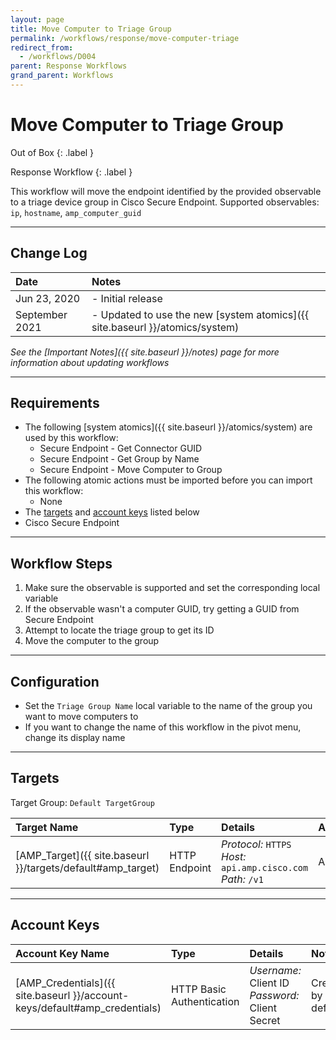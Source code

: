 ```yaml
---
layout: page
title: Move Computer to Triage Group
permalink: /workflows/response/move-computer-triage
redirect_from:
  - /workflows/D004
parent: Response Workflows
grand_parent: Workflows
---
```


# Move Computer to Triage Group
<div markdown="1">
Out of Box
{: .label }

Response Workflow
{: .label }
</div>

This workflow will move the endpoint identified by the provided observable to a triage device group in Cisco Secure Endpoint. Supported observables: `ip`, `hostname`, `amp_computer_guid`

---

## Change Log

| Date | Notes |
|:-----|:------|
| Jun 23, 2020 | - Initial release |
| September 2021 | - Updated to use the new [system atomics]({{ site.baseurl }}/atomics/system) |

_See the [Important Notes]({{ site.baseurl }}/notes) page for more information about updating workflows_

---

## Requirements
* The following [system atomics]({{ site.baseurl }}/atomics/system) are used by this workflow:
	* Secure Endpoint - Get Connector GUID
	* Secure Endpoint - Get Group by Name
	* Secure Endpoint - Move Computer to Group
* The following atomic actions must be imported before you can import this workflow:
	* None
* The [targets](#targets) and [account keys](#account-keys) listed below
* Cisco Secure Endpoint

---

## Workflow Steps
1. Make sure the observable is supported and set the corresponding local variable
1. If the observable wasn't a computer GUID, try getting a GUID from Secure Endpoint
1. Attempt to locate the triage group to get its ID
1. Move the computer to the group

---

## Configuration
* Set the `Triage Group Name` local variable to the name of the group you want to move computers to
* If you want to change the name of this workflow in the pivot menu, change its display name

---

## Targets
Target Group: `Default TargetGroup`

| Target Name | Type | Details | Account Keys | Notes |
|:------------|:-----|:--------|:-------------|:------|
| [AMP_Target]({{ site.baseurl }}/targets/default#amp_target) | HTTP Endpoint | _Protocol:_ `HTTPS`<br />_Host:_ `api.amp.cisco.com`<br />_Path:_ `/v1` | AMP_Credentials | Created by default |

---

## Account Keys

| Account Key Name | Type | Details | Notes |
|:-----------------|:-----|:--------|:------|
| [AMP_Credentials]({{ site.baseurl }}/account-keys/default#amp_credentials) | HTTP Basic Authentication | _Username:_ Client ID<br />_Password:_ Client Secret | Created by default |
